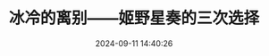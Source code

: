 ---
layout: post
title: 冰冷的离别——姬野星奏的三次选择
date: 2024-09-11 14:40:26
time_warning: true
cover:  
top: 2
tags: 
categories: 杂谈
# author: @Remsait
---